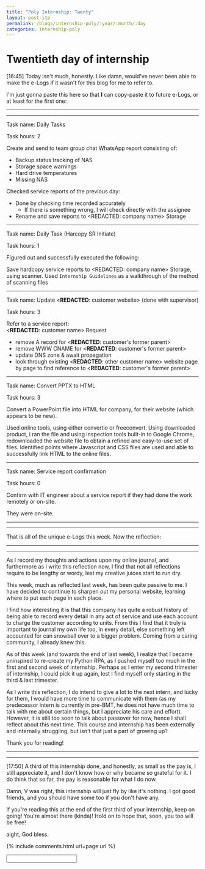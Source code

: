 ```yaml
---
title: "Poly Internship: Twenty"
layout: post-itp
permalink: /blogs/internship-poly/:year/:month/:day
categories: internship-poly
---
```

# Twentieth day of internship

<span class="timestamp">[16:45]</span> Today isn't much, honestly. Like damn, would've never been able to make the e-Logs if it wasn't for this blog for me to refer to. 

I'm just gonna paste this here so that **I** can copy-paste it to future e-Logs, or at least for the first one:

---
---

Task name: Daily Tasks

Task hours: 2

Create and send to team group chat WhatsApp report consisting of:
 - Backup status tracking of NAS
 - Storage space warnings
 - Hard drive temperatures
 - Missing NAS

Checked service reports of the previous day:
 - Done by checking time recorded accurately
    - If there is something wrong, I will check directly with the assignee
 - Rename and save reports to <span class="disable-selection" ondblclick="this.innerHTML='Infospace'"><REDACTED: company name></span> Storage

---

Task name: Daily Task (Harcopy SR Initiate)

Task hours: 1

Figured out and successfully executed the following:

Save hardcopy service reports to <span class="disable-selection" ondblclick="this.innerHTML='Infospace'"><REDACTED: company name></span> Storage, using scanner. Used `Internship Guidelines` as a walkthrough of the method of scanning files

---

Task name: Update <span class="disable-selection" ondblclick="this.innerHTML='scatechgroup.com'">&lt;<b>REDACTED</b>: customer website&gt;</span> (done with <span class="disable-selection" ondblclick="this.innerHTML='Mr Alan Kuik'">supervisor</span>)

Task hours: 3

Refer to <span ondblclick="this.innerHTML = 'service report SR11785'">a service report</span>:<br>
<span ondblclick="this.innerHTML = 'Scatech'"><**REDACTED**: customer name></span> Request
- remove A record for <span ondblclick="this.innerHTML = 'scatechgroup.com'"><**REDACTED**: customer's former parent></span>
- remove WWW CNAME for <span ondblclick="this.innerHTML = 'scatechgroup.com'"><**REDACTED**: customer's former parent></span>
- update DNS zone & await propagation
- look through existing <span ondblclick="this.innerHTML = 'flexisystems'"><**REDACTED**: other customer name></span> website page by page to find reference to <span ondblclick="this.innerHTML = 'scatechgroup'"><**REDACTED**: customer's former parent></span>

---

Task name: Convert PPTX to HTML 

Task hours: 3

Convert a PowerPoint file into HTML for <span class="disable-selection" ondblclick="this.innerHTML='http://www.hkntanks.com.sg/'">company</span>, for their website (which appears to be new).

Used online tools, using either convertio or freeconvert. Using downloaded product, i ran the file and using inspection tools built-in to Google Chrome, redownloaded the website file to obtain a refined and easy-to-use set of files.
Identified points where Javascript and CSS files are used and able to successfully link HTML to  the online files.

---

Task name: Service report confirmation

Task hours: 0

Confirm with <span class="disable-selection" ondblclick="this.innerHTML='Jae Liew'">IT engineer</span> about <span class="disable-selection" ondblclick="this.innerHTML='SR11807'">a service report</span> if they had done the work remotely or on-site.

They were on-site.

---
---

That is all of the unique e-Logs this week. Now the reflection: 

---
---
As I record my thoughts and actions upon my online journal, and furthermore as I write this reflection now, I find that not all reflections require to be lengthy or wordy, lest my creative juices start to run dry.

This week, much as reflected last week, has been quite passive to me. I have decided to continue to sharpen out my personal website, learning where to put each page in each place.

I find how interesting it is that this company has quite a robust history of being able to record every detail in any act of service and use each account to charge the customer according to units. From this I find that it truly is important to journal my own life too, in every detail, else something left accounted for can snowball over to a bigger problem. Coming from a caring community, I already knew this. 

As of this week (and towards the end of last week), I realize that I became uninspired to re-create my Python RPA, as I pushed myself too much in the first and second week of internship. Perhaps as I enter my second trimester of internship, I could pick it up again, lest I find myself only starting in the third & last trimester.

As I write this reflection, I do intend to give a lot to the next intern, and lucky for them, I would have more time to communicate with them (as my predecessor intern is currently in pre-BMT, he does not have much time to talk with me about certain things, but I appreciate his care and effort). However, it is still too soon to talk about passover for now, hence I shall reflect about this next time. This course and internship has been externally and internally struggling, but isn't that just a part of growing up? 

Thank you for reading!

---
---

<span class="timestamp">[17:50]</span> A third of this internship done, and honestly, as small as the pay is, I still appreciate it, and I don't know how or why became so grateful for it. I do think that so far, the pay is reasonable for what I do now. 

Damn, <span class="disable-selection" ondblclick="this.innerHTML='Vivian'">V</span> was right, this internship will just fly by like it's nothing. I got good friends, and you should have some too if you don't have any. 

If you're reading this at the end of the first third of your internship, keep on going! You're almost there (kinda)! Hold on to hope that, soon, you too will be free!

aight, God bless.


{% include comments.html url=page.url %}

<input id="password-input" type="password" class="text-secret" onkeyup="unlock()">

<span class="disable-selection" id="truth" style="display:none;">All day tomorrow and Sunday is will be full of Easter rehearsal, I pray to God that He will continue to protect us cast and crew, physically, mentally & spiritually, and also provide us strength. Easter is so close, its April already, and the Easter schedule is almost insane.<br><br>However, i've seen the worst, imo, and if it's for salvation, i'm all in. Besides, hope keeps on going!</span>
